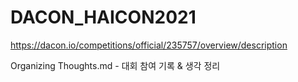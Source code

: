 # DACON_HAICON2021

https://dacon.io/competitions/official/235757/overview/description


Organizing Thoughts.md - 대회 참여 기록 & 생각 정리 
